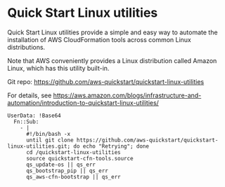 # Quick Start Linux utilities
Quick Start Linux utilities provide a simple and easy way to automate the installation of AWS CloudFormation tools
across common Linux distributions.

Note that AWS conveniently provides a Linux distribution called Amazon Linux, which has this utility built-in.

Git repo: https://github.com/aws-quickstart/quickstart-linux-utilities

For details, see https://aws.amazon.com/blogs/infrastructure-and-automation/introduction-to-quickstart-linux-utilities/


```
UserData: !Base64
  Fn::Sub:
    - |
      #!/bin/bash -x
      until git clone https://github.com/aws-quickstart/quickstart-linux-utilities.git; do echo "Retrying"; done
      cd /quickstart-linux-utilities
      source quickstart-cfn-tools.source
      qs_update-os || qs_err
      qs_bootstrap_pip || qs_err
      qs_aws-cfn-bootstrap || qs_err
```